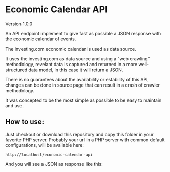 Economic Calendar API
==========================

Version 1.0.0

An API endpoint implement to give fast as possible a JSON response with the economic calendar of events.

The investing.com economic calendar is used as data source.

It uses the investing.com as data source and using a "web crawling" methodology,
revelant data is captured and returned in a more well-structured data model, in this
case it will return a JSON.

There is no guarantees about the availability or estability of this API, changes
can be done in source page that can result in a crash of crawler methodology.

It was concepted to be the most simple as possible to be easy to maintain and use.

## How to use:

Just checkout or download this repository and copy this folder in your favorite PHP server. Probably your url in a PHP server with common default configurations, will be available here:

```
http://localhost/economic-calendar-api
```
And you will see a JSON as response like this:
```

```